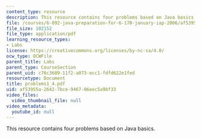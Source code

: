 ```yaml
---
content_type: resource
description: This resource contains four problems based on Java basics.
file: /courses/6-092-java-preparation-for-6-170-january-iap-2006/af53955a26427bce946706eec5a9bf33_problems1_4.pdf
file_size: 102152
file_type: application/pdf
learning_resource_types:
- Labs
license: https://creativecommons.org/licenses/by-nc-sa/4.0/
ocw_type: OCWFile
parent_title: Labs
parent_type: CourseSection
parent_uid: c76c3609-11f2-a073-ecc1-fdfd622e1fed
resourcetype: Document
title: problems1_4.pdf
uid: af53955a-2642-7bce-9467-06eec5a9bf33
video_files:
  video_thumbnail_file: null
video_metadata:
  youtube_id: null
---
```

This resource contains four problems based on Java basics.
